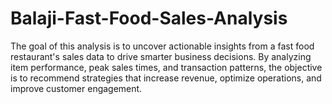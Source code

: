 # Balaji-Fast-Food-Sales-Analysis
The goal of this analysis is to uncover actionable insights from a fast food restaurant's sales data to drive smarter business decisions. By analyzing item performance, peak sales times, and transaction patterns, the objective is to recommend strategies that increase revenue, optimize operations, and improve customer engagement.
